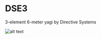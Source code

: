# DSE3

3-element 6-meter yagi by Directive Systems


![alt text](https://github.com/microphonon/antenna-modeling/blob/main/DSE3/)
